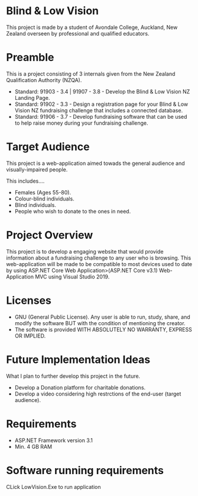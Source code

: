 #  Blind & Low Vision
This project is made by a student of Avondale College, Auckland, New Zealand overseen by professional and qualified educators.

# Preamble 
This is a project consisting of 3 internals given from the New Zealand Qualification Authority (NZQA).
* Standard: 91903 - 3.4 | 91907 - 3.8 - Develop the Blind & Low Vision NZ Landing Page.
* Standard: 91902 - 3.3 - Design a registration page for your Blind & Low Vision NZ fundraising challenge that includes a connected database.
* Standard: 91906 - 3.7 - Develop fundraising software that can be used to help raise money during your fundraising challenge.

# Target Audience
This project is a web-application aimed towads the general audience and visually-impaired people.  
   
This includes....
* Females (Ages 55-80).
* Colour-blind individuals.
* Blind individuals. 
* People who wish to donate to the ones in need.

# Project Overview
 This project is to develop a engaging website that would provide information about a fundraising challenge to any user who is browsing.
 This web-application will be made to be compatible to most devices used to date by using ASP.NET Core Web Application>(ASP.NET Core v3.1) Web-Application MVC using Visual Studio 2019.
 
# Licenses
* GNU (General Public License). Any user is able to run, study, share, and modify the software BUT with the condition of mentioning the creator.
* The software is provided WITH ABSOLUTELY NO WARRANTY, EXPRESS OR IMPLIED.

# Future Implementation Ideas
What I plan to further develop this project in the future.
* Develop a Donation platform for charitable donations.
* Develop a video considering high restrctions of the end-user (target audience).

# Requirements
* ASP.NET Framework version 3.1
* Min. 4 GB RAM
# Software running requirements
CLick LowVision.Exe to run application
